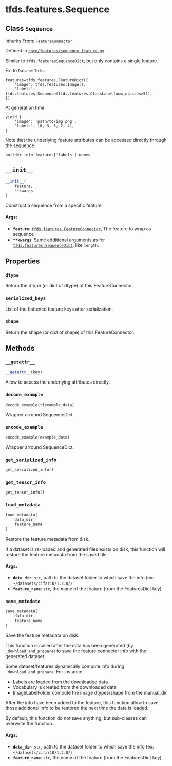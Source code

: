 <div itemscope itemtype="http://developers.google.com/ReferenceObject">
<meta itemprop="name" content="tfds.features.Sequence" />
<meta itemprop="path" content="Stable" />
<meta itemprop="property" content="dtype"/>
<meta itemprop="property" content="serialized_keys"/>
<meta itemprop="property" content="shape"/>
<meta itemprop="property" content="__getattr__"/>
<meta itemprop="property" content="__init__"/>
<meta itemprop="property" content="decode_example"/>
<meta itemprop="property" content="encode_example"/>
<meta itemprop="property" content="get_serialized_info"/>
<meta itemprop="property" content="get_tensor_info"/>
<meta itemprop="property" content="load_metadata"/>
<meta itemprop="property" content="save_metadata"/>
</div>

# tfds.features.Sequence

## Class `Sequence`

Inherits From: [`FeatureConnector`](../../tfds/features/FeatureConnector.md)



Defined in [`core/features/sequence_feature.py`](https://github.com/tensorflow/datasets/tree/master/tensorflow_datasets/core/features/sequence_feature.py).

Similar to `tfds.featuresSequenceDict`, but only contains a single feature.

Ex:
In `DatasetInfo`:

```
features=tfds.features.FeatureDict({
    'image': tfds.features.Image(),
    'labels': tfds.features.Sequence(tfds.features.ClassLabel(num_classes=5)),
})
```

At generation time:

```
yield {
    'image': 'path/to/img.png',
    'labels': [0, 3, 3, 2, 4],
}
```

Note that the underlying feature attributes can be accessed directly through
the sequence.

```
builder.info.features['labels'].names
```

<h2 id="__init__"><code>__init__</code></h2>

``` python
__init__(
    feature,
    **kwargs
)
```

Construct a sequence from a specific feature.

#### Args:

* <b>`feature`</b>: <a href="../../tfds/features/FeatureConnector.md"><code>tfds.features.FeatureConnector</code></a>, The feature to wrap as sequence
* <b>`**kwargs`</b>: Same additional arguments as for <a href="../../tfds/features/SequenceDict.md"><code>tfds.features.SequenceDict</code></a>,
    like `length`.



## Properties

<h3 id="dtype"><code>dtype</code></h3>

Return the dtype (or dict of dtype) of this FeatureConnector.

<h3 id="serialized_keys"><code>serialized_keys</code></h3>

List of the flattened feature keys after serialization.

<h3 id="shape"><code>shape</code></h3>

Return the shape (or dict of shape) of this FeatureConnector.



## Methods

<h3 id="__getattr__"><code>__getattr__</code></h3>

``` python
__getattr__(key)
```

Allow to access the underlying attributes directly.

<h3 id="decode_example"><code>decode_example</code></h3>

``` python
decode_example(tfexample_data)
```

Wrapper arround SequenceDict.

<h3 id="encode_example"><code>encode_example</code></h3>

``` python
encode_example(example_data)
```

Wrapper arround SequenceDict.

<h3 id="get_serialized_info"><code>get_serialized_info</code></h3>

``` python
get_serialized_info()
```



<h3 id="get_tensor_info"><code>get_tensor_info</code></h3>

``` python
get_tensor_info()
```



<h3 id="load_metadata"><code>load_metadata</code></h3>

``` python
load_metadata(
    data_dir,
    feature_name
)
```

Restore the feature metadata from disk.

If a dataset is re-loaded and generated files exists on disk, this function
will restore the feature metadata from the saved file.

#### Args:

* <b>`data_dir`</b>: `str`, path to the dataset folder to which save the info (ex:
    `~/datasets/cifar10/1.2.0/`)
* <b>`feature_name`</b>: `str`, the name of the feature (from the FeaturesDict key)

<h3 id="save_metadata"><code>save_metadata</code></h3>

``` python
save_metadata(
    data_dir,
    feature_name
)
```

Save the feature metadata on disk.

This function is called after the data has been generated (by
`_download_and_prepare`) to save the feature connector info with the
generated dataset.

Some dataset/features dynamically compute info during
`_download_and_prepare`. For instance:

 * Labels are loaded from the downloaded data
 * Vocabulary is created from the downloaded data
 * ImageLabelFolder compute the image dtypes/shape from the manual_dir

After the info have been added to the feature, this function allow to
save those additional info to be restored the next time the data is loaded.

By default, this function do not save anything, but sub-classes can
overwrite the function.

#### Args:

* <b>`data_dir`</b>: `str`, path to the dataset folder to which save the info (ex:
    `~/datasets/cifar10/1.2.0/`)
* <b>`feature_name`</b>: `str`, the name of the feature (from the FeaturesDict key)



